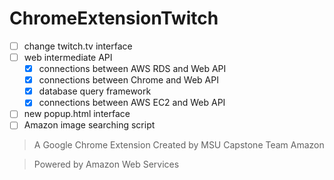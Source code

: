 # ChromeExtensionTwitch
- [ ] change twitch.tv interface
- [ ] web intermediate API
  - [x] connections between AWS RDS and Web API
  - [x] connections between Chrome and Web API
  - [x] database query framework
  - [x] connections between AWS EC2 and Web API
- [ ] new popup.html interface
- [ ] Amazon image searching script

> A Google Chrome Extension Created by MSU Capstone Team Amazon

> Powered by Amazon Web Services

